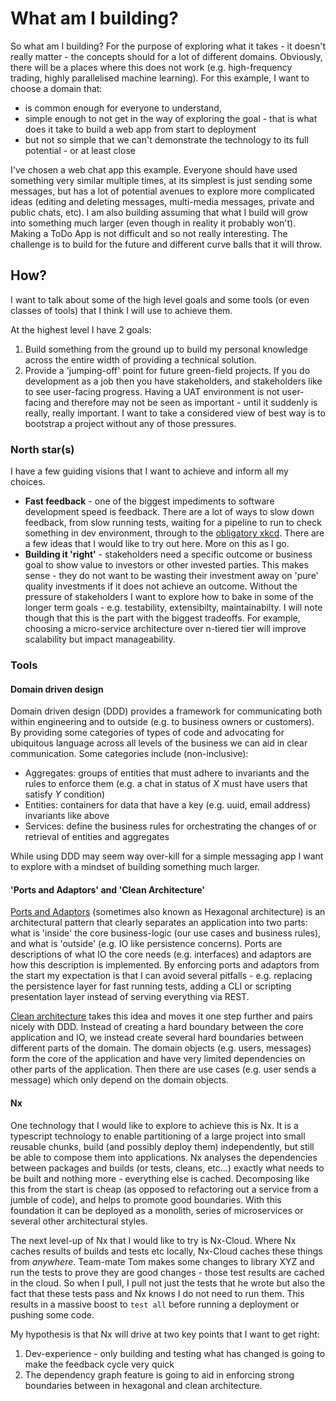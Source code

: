# What am I building?

So what am I building? For the purpose of exploring what it takes - it doesn't really matter - the concepts should for a lot of different domains. Obviously, there will be a places where this does not work (e.g. high-frequency trading, highly parallelised machine learning). For this example, I want to choose a domain that:

- is common enough for everyone to understand,
- simple enough to not get in the way of exploring the goal - that is what does it take to build a web app from start to deployment
- but not so simple that we can't demonstrate the technology to its full potential - or at least close

I've chosen a web chat app this example. Everyone should have used something very similar multiple times, at its simplest is just sending some messages, but has a lot of potential avenues to explore more complicated ideas (editing and deleting messages, multi-media messages, private and public chats, etc). I am also building assuming that what I build will grow into something much larger (even though in reality it probably won't). Making a ToDo App is not difficult and so not really interesting. The challenge is to build for the future and different curve balls that it will throw.

## How?

I want to talk about some of the high level goals and some tools (or even classes of tools) that I think I will use to achieve them.

At the highest level I have 2 goals:

1. Build something from the ground up to build my personal knowledge across the entire width of providing a technical solution.
2. Provide a 'jumping-off' point for future green-field projects. If you do development as a job then you have stakeholders, and stakeholders like to see user-facing progress. Having a UAT environment is not user-facing and therefore may not be seen as important - until it suddenly is really, really important. I want to take a considered view of best way is to bootstrap a project without any of those pressures.

### North star(s)

I have a few guiding visions that I want to achieve and inform all my choices.

- **Fast feedback** - one of the biggest impediments to software development speed is feedback. There are a lot of ways to slow down feedback, from slow running tests, waiting for a pipeline to run to check something in dev environment, through to the [obligatory xkcd](https://xkcd.com/303/). There are a few ideas that I would like to try out here. More on this as I go.
- **Building it 'right'** - stakeholders need a specific outcome or business goal to show value to investors or other invested parties. This makes sense - they do not want to be wasting their investment away on 'pure' quality investments if it does not achieve an outcome. Without the pressure of stakeholders I want to explore how to bake in some of the longer term goals - e.g. testability, extensibilty, maintainabilty. I will note though that this is the part with the biggest tradeoffs. For example, choosing a micro-service architecture over n-tiered tier will improve scalability but impact manageability.

### Tools

#### Domain driven design

Domain driven design (DDD) provides a framework for communicating both within engineering and to outside (e.g. to business owners or customers). By providing some categories of types of code and advocating for ubiquitous language across all levels of the business we can aid in clear communication. Some categories include (non-inclusive):

- Aggregates: groups of entities that must adhere to invariants and the rules to enforce them (e.g. a chat in status of _X_ must have users that satisfy _Y_ condition)
- Entities: containers for data that have a key (e.g. uuid, email address) invariants like above
- Services: define the business rules for orchestrating the changes of or retrieval of entities and aggregates

While using DDD may seem way over-kill for a simple messaging app I want to explore with a mindset of building something much larger.

#### 'Ports and Adaptors' and 'Clean Architecture'

[Ports and Adaptors](https://alistair.cockburn.us/hexagonal-architecture/) (sometimes also known as Hexagonal architecture) is an architectural pattern that clearly separates an application into two parts: what is 'inside' the core business-logic (our use cases and business rules), and what is 'outside' (e.g. IO like persistence concerns). Ports are descriptions of what IO the core needs (e.g. interfaces) and adaptors are how this description is implemented. By enforcing ports and adaptors from the start my expectation is that I can avoid several pitfalls - e.g. replacing the persistence layer for fast running tests, adding a CLI or scripting presentation layer instead of serving everything via REST.

[Clean architecture](https://blog.cleancoder.com/uncle-bob/2012/08/13/the-clean-architecture.html) takes this idea and moves it one step further and pairs nicely with DDD. Instead of creating a hard boundary between the core application and IO, we instead create several hard boundaries between different parts of the domain. The domain objects (e.g. users, messages) form the core of the application and have very limited dependencies on other parts of the application. Then there are use cases (e.g. user sends a message) which only depend on the domain objects.

#### Nx

One technology that I would like to explore to achieve this is Nx. It is a typescript technology to enable partitioning of a large project into small reusable chunks, build (and possibly deploy them) independently, but still be able to compose them into applications. Nx analyses the dependencies between packages and builds (or tests, cleans, etc...) exactly what needs to be built and nothing more - everything else is cached. Decomposing like this from the start is cheap (as opposed to refactoring out a service from a jumble of code), and helps to promote good boundaries. With this foundation it can be deployed as a monolith, series of microservices or several other architectural styles.

The next level-up of Nx that I would like to try is Nx-Cloud. Where Nx caches results of builds and tests etc locally, Nx-Cloud caches these things from _anywhere_. Team-mate Tom makes some changes to library XYZ and run the tests to prove they are good changes - those test results are cached in the cloud. So when I pull, I pull not just the tests that he wrote but also the fact that these tests pass and Nx knows I do not need to run them. This results in a massive boost to `test all` before running a deployment or pushing some code.

My hypothesis is that Nx will drive at two key points that I want to get right:

1. Dev-experience - only building and testing what has changed is going to make the feedback cycle very quick
2. The dependency graph feature is going to aid in enforcing strong boundaries between in hexagonal and clean architecture.
